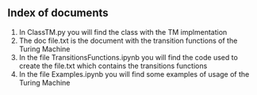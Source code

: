 ## Index of documents
1. In ClassTM.py you will find the class with the TM implmentation
2. The doc file.txt is the document with the transition functions of the Turing Machine
3. In the file TransitionsFunctions.ipynb you will find the code used to create the file.txt which contains the transitions functions
4. In the file Examples.ipynb you will find some examples of usage of the Turing Machine
